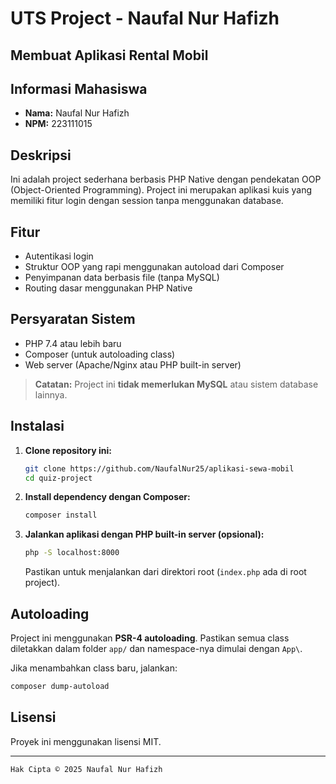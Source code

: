 # UTS Project - Naufal Nur Hafizh
## Membuat Aplikasi Rental Mobil

## Informasi Mahasiswa

- **Nama:** Naufal Nur Hafizh  
- **NPM:** 223111015

## Deskripsi

Ini adalah project sederhana berbasis PHP Native dengan pendekatan OOP (Object-Oriented Programming). Project ini merupakan aplikasi kuis yang memiliki fitur login dengan session tanpa menggunakan database.

## Fitur

- Autentikasi login
- Struktur OOP yang rapi menggunakan autoload dari Composer
- Penyimpanan data berbasis file (tanpa MySQL)
- Routing dasar menggunakan PHP Native

## Persyaratan Sistem

- PHP 7.4 atau lebih baru
- Composer (untuk autoloading class)
- Web server (Apache/Nginx atau PHP built-in server)

> **Catatan:** Project ini **tidak memerlukan MySQL** atau sistem database lainnya.

## Instalasi

1. **Clone repository ini:**

   ```bash
   git clone https://github.com/NaufalNur25/aplikasi-sewa-mobil
   cd quiz-project
   ```

2. **Install dependency dengan Composer:**

   ```bash
   composer install
   ```

3. **Jalankan aplikasi dengan PHP built-in server (opsional):**

   ```bash
   php -S localhost:8000
   ```

   Pastikan untuk menjalankan dari direktori root (`index.php` ada di root project).

## Autoloading

Project ini menggunakan **PSR-4 autoloading**. Pastikan semua class diletakkan dalam folder `app/` dan namespace-nya dimulai dengan `App\`.

Jika menambahkan class baru, jalankan:

```bash
composer dump-autoload
```

## Lisensi

Proyek ini menggunakan lisensi MIT.

---

```bash
Hak Cipta © 2025 Naufal Nur Hafizh
```
